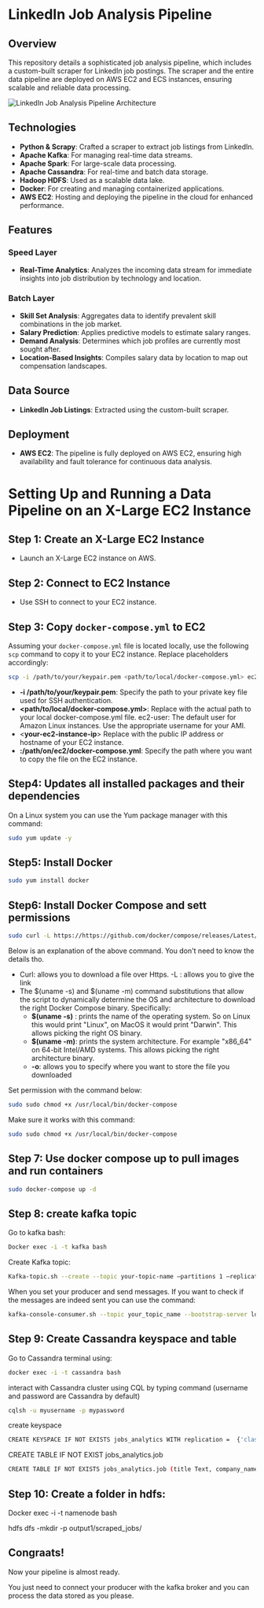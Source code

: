# LinkedIn Job Analysis Pipeline

## Overview
This repository details a sophisticated job analysis pipeline, which includes a custom-built scraper for LinkedIn job postings. The scraper and the entire data pipeline are deployed on AWS EC2 and ECS instances, ensuring scalable and reliable data processing.

![LinkedIn Job Analysis Pipeline Architecture](https://github.com/SalaheddineAD/job-analytics/assets/93080778/b1724277-4c11-49a3-97fb-ca71ad88a7d2)


## Technologies
- **Python & Scrapy**: Crafted a scraper to extract job listings from LinkedIn.
- **Apache Kafka**: For managing real-time data streams.
- **Apache Spark**: For large-scale data processing.
- **Apache Cassandra**: For real-time and batch data storage.
- **Hadoop HDFS**: Used as a scalable data lake.
- **Docker**: For creating and managing containerized applications.
- **AWS EC2**: Hosting and deploying the pipeline in the cloud for enhanced performance.

## Features
### Speed Layer
- **Real-Time Analytics**: Analyzes the incoming data stream for immediate insights into job distribution by technology and location.

### Batch Layer
- **Skill Set Analysis**: Aggregates data to identify prevalent skill combinations in the job market.
- **Salary Prediction**: Applies predictive models to estimate salary ranges.
- **Demand Analysis**: Determines which job profiles are currently most sought after.
- **Location-Based Insights**: Compiles salary data by location to map out compensation landscapes.

## Data Source
- **LinkedIn Job Listings**: Extracted using the custom-built scraper.

## Deployment
- **AWS EC2**: The pipeline is fully deployed on AWS EC2, ensuring high availability and fault tolerance for continuous data analysis.

# Setting Up and Running a Data Pipeline on an X-Large EC2 Instance

## Step 1: Create an X-Large EC2 Instance

- Launch an X-Large EC2 instance on AWS.

## Step 2: Connect to EC2 Instance

- Use SSH to connect to your EC2 instance.

## Step 3: Copy `docker-compose.yml` to EC2

Assuming your `docker-compose.yml` file is located locally, use the following `scp` command to copy it to your EC2 instance. Replace placeholders accordingly:

```bash
scp -i /path/to/your/keypair.pem <path/to/local/docker-compose.yml> ec2-user@<your-ec2-instance-ip>:/path/on/ec2/docker-compose.yml

```

- **-i /path/to/your/keypair.pem**: Specify the path to your private key file used for SSH authentication.
- **<path/to/local/docker-compose.yml>**: Replace with the actual path to your local docker-compose.yml file.
ec2-user: The default user for Amazon Linux instances. Use the appropriate username for your AMI.
- <**your-ec2-instance-ip**> Replace with the public IP address or hostname of your EC2 instance.
- **:/path/on/ec2/docker-compose.yml**: Specify the path where you want to copy the file on the EC2 instance.

## Step4: Updates all installed packages and their dependencies
On a Linux system you can use the Yum package manager with this command: 
```bash
sudo yum update -y
```
## Step5: Install Docker
```bash
sudo yum install docker
```
## Step6: Install Docker Compose and sett permissions
```bash
sudo curl -L https://https://github.com/docker/compose/releases/Latest/download/docker-compose-$(uname -s)-$(uname -m) -o /user/local/bin/docker-compose
```
Below is an explanation of the above command. You don't need to know the details tho.
- Curl: allows you to download a file over Https.  -L : allows you to give the link
- The $(uname -s) and $(uname -m) command substitutions that allow the script to dynamically determine the OS and architecture to download the right Docker Compose binary.
Specifically:
  - **$(uname -s)** : prints the name of the operating system. So on Linux this would print "Linux", on MacOS it would print "Darwin". This allows picking the right OS binary.
  - **$(uname -m)**: prints the system architecture. For example "x86_64" on 64-bit Intel/AMD systems. This allows picking the right architecture binary.
  - **-o**: allows you to specify where you want to store the file you downloaded


Set permission with the command below:
```bash
sudo sudo chmod +x /usr/local/bin/docker-compose
```
Make sure it works with this command:
```bash
sudo sudo chmod +x /usr/local/bin/docker-compose
```

## Step 7: Use docker compose up to pull images and run containers
```bash
sudo docker-compose up -d
```
## Step 8: create kafka topic

Go to kafka bash:
```bash
Docker exec -i -t kafka bash
```
Create Kafka topic:
```bash
Kafka-topic.sh --create --topic your-topic-name –partitions 1 –replication-factor 1 –if-not-exists –zookeeper zookeeper:2181
```

When you set your producer and send messages. If you want to check if the messages are indeed sent you can use the command:
```bash
kafka-console-consumer.sh --topic your_topic_name --bootstrap-server localhost:9092 --from-beginning
```

## Step 9: Create Cassandra keyspace and table
Go to Cassandra terminal using:
```bash
docker exec -i -t cassandra bash
```

interact with Cassandra cluster using CQL by typing command  (username and password are Cassandra by default)
```bash
cqlsh -u myusername -p mypassword 
```
create keyspace
```bash
CREATE KEYSPACE IF NOT EXISTS jobs_analytics WITH replication =  {'class': 'SimpleStrategy', 'replication_factor': 1}
```

CREATE TABLE IF NOT EXIST jobs_analytics.job

```bash
CREATE TABLE IF NOT EXISTS jobs_analytics.job (title Text, company_name Text, job_date Date, job_link Text, job_location Text, job_seniority_level Text, job_employment_type Text, job_function Text, job_industries Text, number_applicants int, job_description Text, Primary key ((job_date, job_seniority_level, job_location), company_name, title)); 
```

## Step 10: Create a folder in hdfs:

Docker exec -i -t  namenode bash 

hdfs dfs -mkdir -p output1/scraped_jobs/

## Congraats!
Now your pipeline is almost ready. 

You just need to connect your producer with the kafka broker and you can process the data stored as you please. 